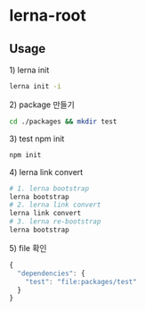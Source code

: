 # lerna-root

## Usage

1\) lerna init

```bash
lerna init -i
```

2\) package 만들기

```bash
cd ./packages && mkdir test
```

3\) test npm init

```bash
npm init
```

4\) lerna link convert

```bash
# 1. lerna bootstrap
lerna bootstrap
# 2. lerna link convert
lerna link convert
# 3. lerna re-bootstrap
lerna bootstrap
```

5\) file 확인

```javascript
{
  "dependencies": {
    "test": "file:packages/test"
  }
}
```

